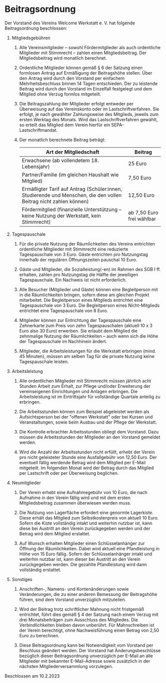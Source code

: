 # Beitragsordnung

Der Vorstand des Vereins Welcome Werkstatt e. V. hat folgende Beitragsordnung beschlossen:

1. Mitgliedsgebühren
    1. Alle Vereinsmitglieder – sowohl Fördermitglieder als auch ordentliche Mitglieder mit Stimmrecht – zahlen einen Mitgliedsbeitrag. Der Mitgliedsbeitrag wird monatlich berechnet.

    2. Ordentliche Mitglieder können gemäß § 6 der Satzung einen formlosen Antrag auf Ermäßigung der Beitragshöhe stellen. Über den Antrag wird durch den Vorstand per einfachem Mehrheitsbeschluss binnen 14 Tagen entschieden. Der zu leistende Beitrag wird durch den Vorstand im Einzelfall festgelegt und dem Mitglied ohne Verzug formlos mitgeteilt.

    3. Die Beitragszahlung der Mitglieder erfolgt entweder per Überweisung auf das Vereinskonto oder im Lastschriftverfahren. Sie erfolgt, je nach gewählter Zahlungsweise des Mitglieds, jeweils zum ersten Werktag des Monats. Wird das Lastschriftverfahren gewählt, so erteilt das Mitglied dem Verein hierfür ein SEPA-Lastschriftmandat.

    4. Der monatlich berechnete Beitrag beträgt:
    
        | Art der Mitgliedschaft  | Beitrag |
        | ----------------------- | ------------------------- |
        | Erwachsene (ab vollendetem 18. Lebensjahr) | 25 Euro |
        | Partner/Familie (im gleichen Haushalt wie Mitglied) | 7,50 Euro |
        | Ermäßigter Tarif auf Antrag (Schüler:innen, Studierende und Menschen, die den vollen Beitrag nicht zahlen können) | 12,50 Euro |
        | Fördermitglied (finanzielle Unterstützung – keine Nutzung der Werkstatt, kein Stimmrecht) | ab 7,50 Euro frei wählbar |

2. Tagespauschale
    1. Für die private Nutzung der Räumlichkeiten des Vereins entrichten ordentliche Mitglieder mit Stimmrecht eine reduzierte Tagespauschale von 3 Euro. Gäste entrichten pro Nutzungstag innerhalb der regulären Öffnungszeiten pauschal 10 Euro.
    
    2. Gäste und Mitglieder, die Sozialleistung(-en) im Rahmen des SGB I ff. erhalten, zahlen pro Nutzungstag die Hälfte der jeweiligen Tagespauschale. Ein Nachweis ist nicht erforderlich.

    3. Alle Besucher (Mitglieder und Gäste) können eine Begleitperson mit in die Räumlichkeiten bringen, sofern diese am gleichen Projekt mitarbeitet. Die Begleitperson eines Mitglieds entrichtet eine Tagespauschale von 3 Euro. Die Begleitperson eines Nicht-Mitglieds entrichtet eine Tagespauschale von 8 Euro.

    4. Mitglieder können zur Entrichtung der Tagespauschale eine Zehnerkarte zum Preis von zehn Tagespauschalen (aktuell 10 x 3 Euro also 30 Euro) erwerben. Sie erlaubt dem Mitglied die zehnmalige Nutzung der Räumlichkeiten – auch wenn sich die Höhe der Tagespauschale im Nachhinein ändert. 
    
    5. Mitglieder, die Arbeitsleistungen für die Werkstatt erbringen (mind. 45 Minuten), müssen am selben Tag für die private Nutzung keine Tagespauschale leisten.

3. Arbeitsleistung

    1. Alle ordentlichen Mitglieder mit Stimmrecht müssen jährlich acht Stunden Arbeit zum Erhalt, zur Pflege und/oder Erweiterung der vereinseigenen Einrichtungen und Anlagen erbringen. Die Arbeitsleistung ist im Eintrittsjahr für vollständige Quartale anteilig zu erbringen.

    2. Die Arbeitsstunden können zum Beispiel abgeleistet werden als Aufsichtsperson bei der "offenen Werkstatt" oder bei Kursen und Veranstaltungen, sowie beim Ausbau und der Pflege der Werkstatt.

    3. Die Kontrolle erbrachter Arbeitsstunden obliegt dem Vorstand. Dazu müssen die Arbeitsstunden der Mitglieder an den Vorstand gemeldet werden.

    4. Wird die Anzahl der Arbeitsstunden nicht erfüllt, erhebt der Verein pro nicht geleisteter Stunde eine Ausfallgebühr von 12,50 Euro. Der eventuell fällig werdende Betrag wird dem Mitglied per E-Mail mitgeteilt. Im folgenden Monat wird der Betrag durch das Mitglied per Lastschrift oder per Überweisung beglichen.


4. Neumitglieder
    1. Der Verein erhebt eine Aufnahmegebühr von 10 Euro, die nach Aufnahme in den Verein fällig wird und mit dem ersten Mitgliedsbeitrag zusammen überwiesen werden muss.

    2. Die Nutzung von Lagerfläche erfordert eine genormte Lagerkiste. Diese erhält das Mitglied zum Selbstkostenpreis von aktuell 10 Euro. Sofern die Kiste vollständig intakt und weiterhin nutzbar ist, kann diese bei Austritt an den Verein zurückgegeben werden und der Betrag wird dem Mitglied erstattet. 

    3. Auf Wunsch erhalten Mitglieder einen Schlüsselanhänger zur Öffnung der Räumlichkeiten. Dabei wird aktuell eine Pfandleistung in Höhe von 15 Euro fällig. Sofern der Schlüsselanhänger intakt und weiterhin nutzbar ist, kann dieser bei Austritt an den Verein zurückgegeben werden. Die gezahlte Pfandleistung wird dann vollständig erstattet.



5. Sonstiges
    1. Anschriften-, Namens- und Kontenänderungen sowie Veränderungen, die zu einer anderen Bemessung der Beitragshöhe führen, sind dem Vorstand unverzüglich mitzuteilen.

    2. Wird der Beitrag trotz schriftlicher Mahnung nicht fristgemäß entrichtet, führt dies gemäß  § 4 der Satzung nach einem Verzug mit drei Monatsbeiträgen zum Ausschluss des Mitgliedes. Die Verbindlichkeiten bleiben davon unberührt. Für Mahnschreiben ist der Verein berechtigt, ohne Nachweisführung einen Betrag von 2,50 Euro zu berechnen.

    3. Diese Beitragsordnung kann bei Notwendigkeit vom Vorstand per Beschluss geändert werden. Der Vorstand hat Änderungsbeschlüsse bezüglich dieser Beitragsordnung unverzüglich per E-Mail an alle Mitglieder mit bekannter E-Mail-Adresse sowie zusätzlich in der nächsten Mitgliederversammlung vorzulegen.


Beschlossen am 10.2.2023
